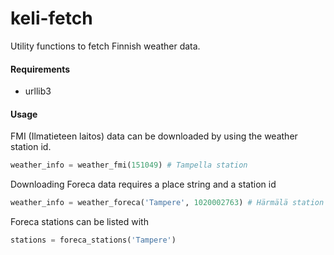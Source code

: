 # keli-fetch

Utility functions to fetch Finnish weather data.

#### Requirements
- urllib3

#### Usage
FMI (Ilmatieteen laitos) data can be downloaded by using the weather station id.

```python
weather_info = weather_fmi(151049) # Tampella station
```

Downloading Foreca data requires a place string and a station id
```python
weather_info = weather_foreca('Tampere', 1020002763) # Härmälä station
```

Foreca stations can be listed with

```python
stations = foreca_stations('Tampere')
```

